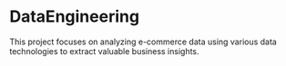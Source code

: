 # DataEngineering
This project focuses on analyzing e-commerce data using various 
data technologies to extract valuable business insights. 
